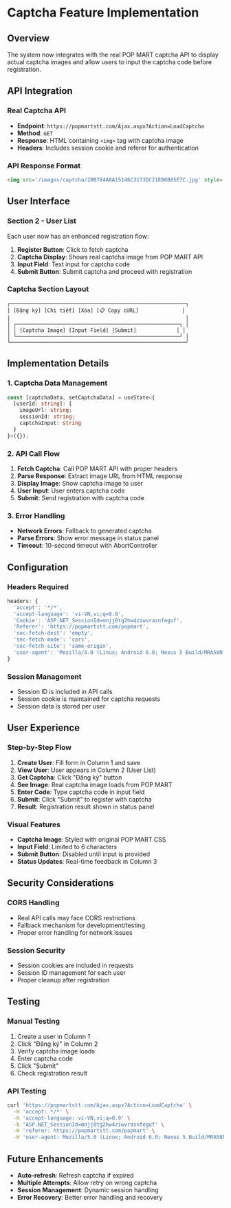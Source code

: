# Captcha Feature Implementation

## Overview
The system now integrates with the real POP MART captcha API to display actual captcha images and allow users to input the captcha code before registration.

## API Integration

### Real Captcha API
- **Endpoint**: `https://popmartstt.com/Ajax.aspx?Action=LoadCaptcha`
- **Method**: `GET`
- **Response**: HTML containing `<img>` tag with captcha image
- **Headers**: Includes session cookie and referer for authentication

### API Response Format
```html
<img src='/images/captcha/20B784A0A15146C3173DC21EB6B85E7C.jpg' style='margin-top: -50px;height: 45px; border-radius: 10px;margin-left: 3px;' />
```

## User Interface

### Section 2 - User List
Each user now has an enhanced registration flow:

1. **Register Button**: Click to fetch captcha
2. **Captcha Display**: Shows real captcha image from POP MART API
3. **Input Field**: Text input for captcha code
4. **Submit Button**: Submit captcha and proceed with registration

### Captcha Section Layout
```
┌─────────────────────────────────────────────────────────┐
│ [Đăng ký] [Chi tiết] [Xóa] [📋 Copy cURL]              │
│                                                         │
│ ┌─────────────────────────────────────────────────────┐ │
│ │ [Captcha Image] [Input Field] [Submit]             │ │
│ └─────────────────────────────────────────────────────┘ │
└─────────────────────────────────────────────────────────┘
```

## Implementation Details

### 1. Captcha Data Management
```typescript
const [captchaData, setCaptchaData] = useState<{ 
  [userId: string]: { 
    imageUrl: string; 
    sessionId: string; 
    captchaInput: string 
  } 
}>({});
```

### 2. API Call Flow
1. **Fetch Captcha**: Call POP MART API with proper headers
2. **Parse Response**: Extract image URL from HTML response
3. **Display Image**: Show captcha image to user
4. **User Input**: User enters captcha code
5. **Submit**: Send registration with captcha code

### 3. Error Handling
- **Network Errors**: Fallback to generated captcha
- **Parse Errors**: Show error message in status panel
- **Timeout**: 10-second timeout with AbortController

## Configuration

### Headers Required
```typescript
headers: {
  'accept': '*/*',
  'accept-language': 'vi-VN,vi;q=0.9',
  'Cookie': 'ASP.NET_SessionId=mnjj0tg2hw4ziwvrasnfeguf',
  'Referer': 'https://popmartstt.com/popmart',
  'sec-fetch-dest': 'empty',
  'sec-fetch-mode': 'cors',
  'sec-fetch-site': 'same-origin',
  'user-agent': 'Mozilla/5.0 (Linux; Android 6.0; Nexus 5 Build/MRA58N) AppleWebKit/537.36 (KHTML, like Gecko) Chrome/139.0.0.0 Mobile Safari/537.36'
}
```

### Session Management
- Session ID is included in API calls
- Session cookie is maintained for captcha requests
- Session data is stored per user

## User Experience

### Step-by-Step Flow
1. **Create User**: Fill form in Column 1 and save
2. **View User**: User appears in Column 2 (User List)
3. **Get Captcha**: Click "Đăng ký" button
4. **See Image**: Real captcha image loads from POP MART
5. **Enter Code**: Type captcha code in input field
6. **Submit**: Click "Submit" to register with captcha
7. **Result**: Registration result shown in status panel

### Visual Features
- **Captcha Image**: Styled with original POP MART CSS
- **Input Field**: Limited to 6 characters
- **Submit Button**: Disabled until input is provided
- **Status Updates**: Real-time feedback in Column 3

## Security Considerations

### CORS Handling
- Real API calls may face CORS restrictions
- Fallback mechanism for development/testing
- Proper error handling for network issues

### Session Security
- Session cookies are included in requests
- Session ID management for each user
- Proper cleanup after registration

## Testing

### Manual Testing
1. Create a user in Column 1
2. Click "Đăng ký" in Column 2
3. Verify captcha image loads
4. Enter captcha code
5. Click "Submit"
6. Check registration result

### API Testing
```bash
curl 'https://popmartstt.com/Ajax.aspx?Action=LoadCaptcha' \
  -H 'accept: */*' \
  -H 'accept-language: vi-VN,vi;q=0.9' \
  -b 'ASP.NET_SessionId=mnjj0tg2hw4ziwvrasnfeguf' \
  -H 'referer: https://popmartstt.com/popmart' \
  -H 'user-agent: Mozilla/5.0 (Linux; Android 6.0; Nexus 5 Build/MRA58N) AppleWebKit/537.36 (KHTML, like Gecko) Chrome/139.0.0.0 Mobile Safari/537.36'
```

## Future Enhancements

- **Auto-refresh**: Refresh captcha if expired
- **Multiple Attempts**: Allow retry on wrong captcha
- **Session Management**: Dynamic session handling
- **Error Recovery**: Better error handling and recovery
